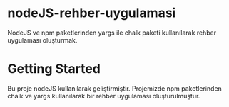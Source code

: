 # nodeJS-rehber-uygulamasi
NodeJS ve npm paketlerinden yargs ile chalk paketi kullanılarak rehber uygulaması oluşturmak.

# Getting Started
Bu proje nodeJS kullanılarak geliştirmiştir. Projemizde npm paketlerinden chalk ve yargs kullanılarak bir rehber uygulaması oluşturulmuştur.  

